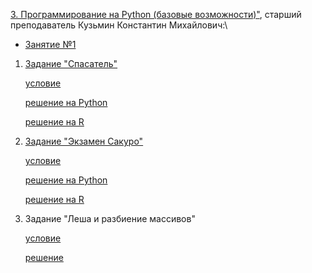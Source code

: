 [3. Программирование на Python (базовые возможности)"](https://github.com/AndreyPovaliy/ITMO_DS/tree/main/03_python_basic), старший преподаватель Кузьмин Константин Михайлович:\
- [Занятие №1](https://github.com/AndreyPovaliy/ITMO_DS/tree/main/03_python_basic/lesson_1)
1.  [Задание "Спасатель"](https://github.com/AndreyPovaliy/ITMO_DS/tree/main/03_python_basic/lesson_1/rescuer)

    [условие](https://github.com/AndreyPovaliy/ITMO_DS/tree/main/03_python_basic/lesson_1/rescuer/condition_problem.txt)

    [решение на Python](https://github.com/AndreyPovaliy/ITMO_DS/tree/main/03_python_basic/lesson_1/rescuer/Python)

    [решение на R](https://github.com/AndreyPovaliy/ITMO_DS/tree/main/03_python_basic/lesson_1/rescuer/R)

2.  [Задание "Экзамен Сакуро"](https://github.com/AndreyPovaliy/ITMO_DS/tree/main/03_python_basic/lesson_1/examen_sakuro/)

    [условие](https://github.com/AndreyPovaliy/ITMO_DS/tree/main/03_python_basic/lesson_1/examen_sakuro/condition_problem.txt)
    
    [решение на Python](https://github.com/AndreyPovaliy/ITMO_DS/tree/main/03_python_basic/lesson_1/examen_sakuro/Python)

    [решение на R](https://github.com/AndreyPovaliy/ITMO_DS/tree/main/03_python_basic/lesson_1/examen_sakuro/R)
    

3.  Задание "Леша и разбиение массивов"

    [условие]()

    [решение]()
